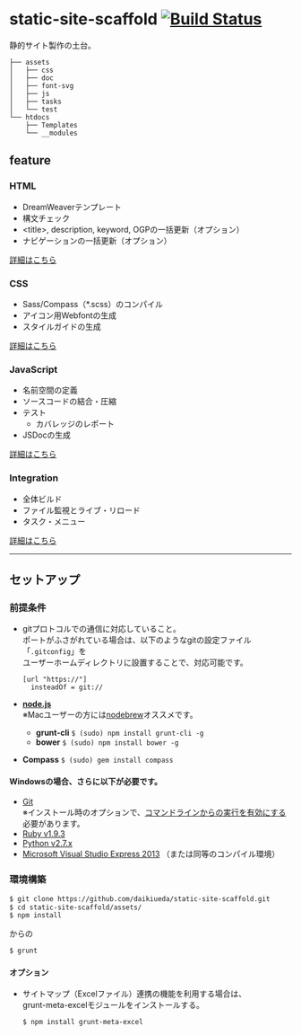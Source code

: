 static-site-scaffold [![Build Status](https://travis-ci.org/daikiueda/static-site-scaffold.svg?branch=master)](https://travis-ci.org/daikiueda/static-site-scaffold)
====================

静的サイト製作の土台。

```
├── assets
│   ├── css
│   ├── doc
│   ├── font-svg
│   ├── js
│   ├── tasks
│   └── test
└── htdocs
    ├── Templates
    └── __modules
```

## feature

### HTML

* DreamWeaverテンプレート
* 構文チェック
* &lt;title&gt;, description, keyword, OGPの一括更新（オプション）
* ナビゲーションの一括更新（オプション）

[詳細はこちら](https://github.com/daikiueda/static-site-scaffold/wiki/HTML)

### CSS

* Sass/Compass（*.scss）のコンパイル
* アイコン用Webfontの生成
* スタイルガイドの生成

[詳細はこちら](https://github.com/daikiueda/static-site-scaffold/wiki/CSS)

### JavaScript

* 名前空間の定義
* ソースコードの結合・圧縮
* テスト
  * カバレッジのレポート
* JSDocの生成

[詳細はこちら](https://github.com/daikiueda/static-site-scaffold/wiki/JavaScript)

### Integration

* 全体ビルド
* ファイル監視とライブ・リロード
* タスク・メニュー

[詳細はこちら](https://github.com/daikiueda/static-site-scaffold/wiki/Integration)


--------


## セットアップ

### 前提条件

* gitプロトコルでの通信に対応していること。  
  ポートがふさがれている場合は、以下のようなgitの設定ファイル「```.gitconfig```」を  
  ユーザーホームディレクトリに設置することで、対応可能です。
  ```
  [url "https://"]
    insteadOf = git://
  ```

* __[node.js](http://nodejs.org/)__  
  ※Macユーザーの方には[nodebrew](https://github.com/hokaccha/nodebrew)オススメです。
  * __grunt-cli__ ```$ (sudo) npm install grunt-cli -g```
  * __bower__ ```$ (sudo) npm install bower -g```

* __Compass__ ```$ (sudo) gem install compass```

#### Windowsの場合、さらに以下が必要です。

* [Git](http://git-scm.com/downloads)  
  ※インストール時のオプションで、[コマンドラインからの実行を有効にする](http://bower.io/#a-note-for-windows-users)必要があります。
* [Ruby v1.9.3](http://rubyinstaller.org/downloads/)
* [Python v2.7.x](http://www.python.jp/download/)
* [Microsoft Visual Studio Express 2013](http://www.microsoft.com/ja-jp/download/details.aspx?id=40787) （または同等のコンパイル環境）

### 環境構築

```Bash
$ git clone https://github.com/daikiueda/static-site-scaffold.git
$ cd static-site-scaffold/assets/
$ npm install
```
からの
```Bash
$ grunt
```

#### オプション

* サイトマップ（Excelファイル）連携の機能を利用する場合は、  
  grunt-meta-excelモジュールをインストールする。
  
  ```Bash
  $ npm install grunt-meta-excel
  ```
